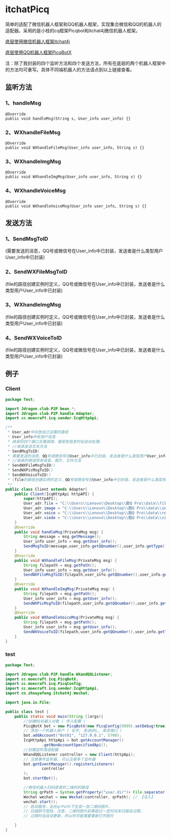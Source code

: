 # itchatPicq
简单的适配了微信机器人框架和QQ机器人框架，实现集合微信和QQ的机器人的适配器。采用的是小桂的cq框架Picqbot和itchat4j微信机器人框架。

[底层使用微信机器人框架itchat4j](https://github.com/wdragondragon/itchat4j)

[底层使用QQ机器人框架PicqBotX](https://github.com/wdragondragon/PicqBotX)

注：除了我封装的四个监听方法和四个发送方法，所有在底层的两个机器人框架中的方法均可重写。具体不同端机器人的方法请点到以上链接查看。
## 监听方法
### 1、handleMsg
    @Override
    public void handleMsg(String s, User_info user_info) {}
### 2、WXhandleFileMsg
    @Override
    public void WXhandleFileMsg(User_info user_info, String s) {}
### 3、WXhandleImgMsg
    @Override
    public void WXhandleImgMsg(User_info user_info, String s) {}
### 4、WXhandleVoiceMsg
    @Override
    public void WXhandleVoiceMsg(User_info user_info, String s) {}
    
## 发送方法
### 1、SendMsgToID
(需要发送的消息，QQ号或微信号在User_info中已封装，发送者是什么类型用户User_info中已封装)
### 2、SendWXFileMsgToID
(file的路径创建实例时定义，QQ号或微信号在User_info中已封装，发送者是什么类型用户User_info中已封装)
### 3、WXhandleImgMsg
(file的路径创建实例时定义，QQ号或微信号在User_info中已封装，发送者是什么类型用户User_info中已封装)
### 4、SendWXVoiceToID
(file的路径创建实例时定义，QQ号或微信号在User_info中已封装，发送者是什么类型用户User_info中已封装)

## 例子

### Client
```java
package Test;

import Jdragon.club.P2P.bean.*;
import Jdragon.club.P2P.handle.Adapter;
import cc.moecraft.icq.sender.IcqHttpApi;

/**
 * User_adr中存放自己设置的路径
 * User_info中有用户信息
 * 继承的四个接口无需调用，接受到信息时会自动处理。
 * //继承发送文本方法
 * SendMsgToID(
 * 需要发送的消息，QQ号或微信号在User_info中已封装，发送者是什么类型用户User_info中已封装)
 * //继承的微信转发语音、图片、文件方法
 * SendWXFileMsgToID()
 * SendWXPicMsgToID()
 * SendWXVoiceToID()
 * (file的路径创建实例时定义，QQ号或微信号在User_info中已封装，发送者是什么类型用户User_info中已封装)
 */
public class Client extends Adapter{
    public Client(IcqHttpApi httpAPI) {
        super(httpAPI);
        User_adr.file = "C:\\Users\\Lenovo\\Desktop\\酷Q Pro\\data\\file\\";
        User_adr.image = "C:\\Users\\Lenovo\\Desktop\\酷Q Pro\\data\\image\\";
        User_adr.voice = "C:\\Users\\Lenovo\\Desktop\\酷Q Pro\\data\\record\\";
        User_adr.viedo = "C:\\Users\\Lenovo\\Desktop\\酷Q Pro\\data\\viedo\\";
    }
    @Override
    public void handleMsg(PrivateMsg msg) {
        String message = msg.getMessage();
        User_info user_info = msg.getUser_info();
        SendMsgToID(message,user_info.getQQnumber(),user_info.getType());
    }
    @Override
    public void WXhandleFileMsg(PrivateMsg msg) {
        String filepath = msg.getPath();
        User_info user_info = msg.getUser_info();
        SendWXFileMsgToID(filepath,user_info.getQQnumber(),user_info.getType());
    }
    @Override
    public void WXhandleImgMsg(PrivateMsg msg) {
        String filepath = msg.getPath();
        User_info user_info = msg.getUser_info();
        SendWXPicMsgToID(filepath,user_info.getQQnumber(),user_info.getType());
    }
    @Override
    public void WXhandleVoiceMsg(PrivateMsg msg) {
        String filepath = msg.getPath();
        User_info user_info = msg.getUser_info();
        SendWXVoiceToID(filepath,user_info.getQQnumber(),user_info.getType());
    }
}

```

### test
```java
package Test;

import Jdragon.club.P2P.handle.WXandQQListener;
import cc.moecraft.icq.PicqBotX;
import cc.moecraft.icq.PicqConfig;
import cc.moecraft.icq.sender.IcqHttpApi;
import cn.zhouyafeng.itchat4j.Wechat;

import java.io.File;

public class test {
    public static void main(String []args){
        //创建QQ机器人对象 ( 传入配置 )
        PicqBotX bot = new PicqBotX(new PicqConfig(9999).setDebug(true));
        // 添加一个机器人账户 ( 名字, 发送URL, 发送端口 )
        bot.addAccount("Bot01", "127.0.0.1", 5700);
        IcqHttpApi httpApi = bot.getAccountManager()
                .getNonAccountSpecifiedApi();
        //创建监听类适配器
        WXandQQListener controller = new Client(httpApi);
        // 注册事件监听器, 可以注册多个监听器
        bot.getEventManager().registerListeners(
                controller
        );
        bot.startBot();

        //微信机器人扫码登录的二维码的路径
        String qrPath = System.getProperty("user.dir")+ File.separator +"login";
        Wechat wechat = new Wechat(controller, qrPath); // 【注入】
        wechat.start();
        // 启动服务，会在qrPath下生成一张二维码图片，
        // 扫描即可登陆，注意，二维码图片如果超过一定时间未扫描会过期，
        // 过期时会自动更新，所以你可能需要重新打开图片

    }
}

```

